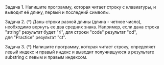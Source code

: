 Задача 1.
Напишите программу, которая читает строку с клавиатуры, и выводит её длину, первый и последний символы.

Задача 2. (*)
Даны строки разной длины (длина - четное число), необходимо вернуть ее два средних знака. 
Например, если дана строка "string"  результат будет "ri", для строки "code" результат "od",  
для "Practice" результат "ct".

Задача 3. (*)
Напишите программу, которая читает строку, определяет левый индекс и правый индекс 
и выводит получившуюся в результате substring с левым и правым индексом.

